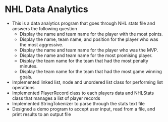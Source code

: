 # NHL Data Analytics
- This is a data analytics program that goes through NHL stats file and answers the following question
  * Display the name and team name for the player with the most points.
  * Display the name, team name, and position for the player who was the most aggressive.
  * Display the name and team name for the player who was the MVP.
  * Display the name and team name for the most promising player.
  * Display the team name for the team that had the most penalty minutes.
  * Display the team name for the team that had the most game winning goals.
- Implemented linked list, node and unordered list class for performing list operations
- Implemented PlayerRecord class to each players data and NHLStats class that manages a list of player records
- Implemented StringTokenizer to parse through the stats text file
- Designed a demo program to accept user input, read from a file, and print results to an output file
